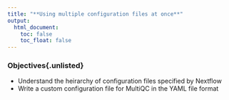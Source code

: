 ```yaml
---
title: "**Using multiple configuration files at once**"
output:
  html_document:
    toc: false
    toc_float: false
---
```


<div class="objectives">
  
### Objectives{.unlisted}

- Understand the heirarchy of configuration files specified by Nextflow 
- Write a custom configuration file for MultiQC in the YAML file format

</div>


